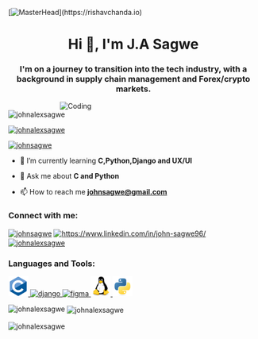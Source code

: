 [![MasterHead](https://1.bp.blogspot.com/-7A4WynwLsM...)](https://rishavchanda.io)
<h1 align="center">Hi 👋, I'm J.A Sagwe</h1>
<h3 align="center">I'm on a journey to transition into the tech industry, with a background in supply chain management and Forex/crypto markets.</h3>
<img align="right" alt="Coding" width="400" src="https://res.cloudinary.com/practicaldev/image/fetch/s--iJzkz8ir--/c_imagga_scale,f_auto,fl_progressive,h_420,q_66,w_1000/https://dev-to-uploads.s3.amazonaws.com/i/d5sdc8q1qlcsbeotkrke.gif">


<p align="left"> <img src="https://komarev.com/ghpvc/?username=johnalexsagwe&label=Profile%20views&color=0e75b6&style=flat" alt="johnalexsagwe" /> </p>

<p align="left"> <a href="https://github.com/ryo-ma/github-profile-trophy"><img src="https://github-profile-trophy.vercel.app/?username=johnalexsagwe" alt="johnalexsagwe" /></a> </p>

<p align="left"> <a href="https://twitter.com/johnsagwe" target="blank"><img src="https://img.shields.io/twitter/follow/johnsagwe?logo=twitter&style=for-the-badge" alt="johnsagwe" /></a> </p>

- 🌱 I’m currently learning **C,Python,Django and UX/UI**

- 💬 Ask me about **C and Python**

- 📫 How to reach me **johnsagwe@gmail.com**

<h3 align="left">Connect with me:</h3>
<p align="left">
<a href="https://twitter.com/johnsagwe" target="blank"><img align="center" src="https://raw.githubusercontent.com/rahuldkjain/github-profile-readme-generator/master/src/images/icons/Social/twitter.svg" alt="johnsagwe" height="30" width="40" /></a>
<a href="https://linkedin.com/in/https://www.linkedin.com/in/john-sagwe96/" target="blank"><img align="center" src="https://raw.githubusercontent.com/rahuldkjain/github-profile-readme-generator/master/src/images/icons/Social/linked-in-alt.svg" alt="https://www.linkedin.com/in/john-sagwe96/" height="30" width="40" /></a>
<a href="https://www.leetcode.com/johnalexsagwe" target="blank"><img align="center" src="https://raw.githubusercontent.com/rahuldkjain/github-profile-readme-generator/master/src/images/icons/Social/leet-code.svg" alt="johnalexsagwe" height="30" width="40" /></a>
</p>

<h3 align="left">Languages and Tools:</h3>
<p align="left"> <a href="https://www.cprogramming.com/" target="_blank" rel="noreferrer"> <img src="https://raw.githubusercontent.com/devicons/devicon/master/icons/c/c-original.svg" alt="c" width="40" height="40"/> </a> <a href="https://www.djangoproject.com/" target="_blank" rel="noreferrer"> <img src="https://cdn.worldvectorlogo.com/logos/django.svg" alt="django" width="40" height="40"/> </a> <a href="https://www.figma.com/" target="_blank" rel="noreferrer"> <img src="https://www.vectorlogo.zone/logos/figma/figma-icon.svg" alt="figma" width="40" height="40"/> </a> <a href="https://www.linux.org/" target="_blank" rel="noreferrer"> <img src="https://raw.githubusercontent.com/devicons/devicon/master/icons/linux/linux-original.svg" alt="linux" width="40" height="40"/> </a> <a href="https://www.python.org" target="_blank" rel="noreferrer"> <img src="https://raw.githubusercontent.com/devicons/devicon/master/icons/python/python-original.svg" alt="python" width="40" height="40"/> </a> </p>

<p><img align="left" src="https://github-readme-stats.vercel.app/api/top-langs?username=johnalexsagwe&show_icons=true&locale=en&layout=compact" alt="johnalexsagwe" /></p>

<p>&nbsp;<img align="center" src="https://github-readme-stats.vercel.app/api?username=johnalexsagwe&show_icons=true&locale=en" alt="johnalexsagwe" /></p>

<p><img align="center" src="https://github-readme-streak-stats.herokuapp.com/?user=johnalexsagwe&" alt="johnalexsagwe" /></p>

